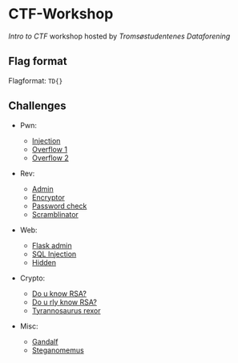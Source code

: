 # CTF-Workshop
*Intro to CTF* workshop hosted by *Tromsøstudentenes Dataforening*

## Flag format
Flagformat: `TD{}`

## Challenges
- Pwn:
  - [Injection](pwn/injection)
  - [Overflow 1](pwn/overflow1)
  - [Overflow 2](pwn/overflow2)

- Rev:
  - [Admin](rev/admin)
  - [Encryptor](rev/encryptor)
  - [Password check](rev/password_check)
  - [Scramblinator](rev/scramblinator)

- Web:
  - [Flask admin](web/flask_admin)
  - [SQL Injection](web/sql_injection/README.md)
  - [Hidden](web/hidden/README.md)

- Crypto:
  - [Do u know RSA?](crypto/do_u_know_rsa)
  - [Do u rly know RSA?](crypto/do_u_rly_know_rsa)
  - [Tyrannosaurus rexor](crypto/tyrannosaurus_rexor)

- Misc:
  - [Gandalf](misc/gandalf)
  - [Steganomemus](misc/steganomemus)